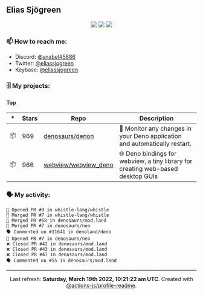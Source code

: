 ## Elias Sjögreen

<p align="center">
  <img src="https://img.shields.io/badge/🎂-dec. 2003-success" />
  <img src="https://img.shields.io/badge/🌎-Stockholm-informational" />
  <img src="https://img.shields.io/badge/👦-He/Him-informational" />
</p>

### 📫 How to reach me:

- Discord: [@snabel#5886](https://discord.com/users/267978757799673866)
- Twitter: [@eliassjogreen](https://twitter.com/eliassjogreen)
- Keybase: [@eliassjogreen](https://keybase.io/eliassjogreen)

### 🗄 My projects:

#### Top
|*|Stars|Repo|Description|
|---|---|---|---|
| 📦 | 969 | [denosaurs/denon](https://github.com/denosaurs/denon) | 👀 Monitor any changes in your Deno application and automatically restart. |
| 📦 | 966 | [webview/webview_deno](https://github.com/webview/webview_deno) | 🌐 Deno bindings for webview, a tiny library for creating web-based desktop GUIs |

### 🗣 My activity:

```
💪 Opened PR #9 in whistle-lang/whistle
🎉 Merged PR #7 in whistle-lang/whistle
🎉 Merged PR #58 in denosaurs/mod.land
🎉 Merged PR #7 in denosaurs/neo
🗣 Commented on #11641 in denoland/deno
💪 Opened PR #7 in denosaurs/neo
❌ Closed PR #42 in denosaurs/mod.land
❌ Closed PR #43 in denosaurs/mod.land
❌ Closed PR #47 in denosaurs/mod.land
🗣 Commented on #55 in denosaurs/mod.land
```

------------
<p align="center">Last refresh: <b>Saturday, March 19th 2022, 10:21:22 am UTC</b>. Created with <a href=https://github.com/marketplace/actions/profile-readme>@actions-js/profile-readme</a>.</p>
